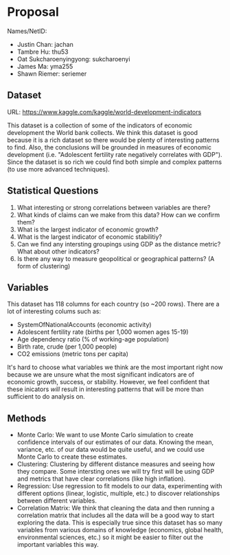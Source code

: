 # Proposal

Names/NetID: 

- Justin Chan: jachan
- Tambre Hu: thu53
- Oat Sukcharoenyingyong: sukcharoenyi
- James Ma: yma255
- Shawn Riemer: seriemer

## Dataset

URL: https://www.kaggle.com/kaggle/world-development-indicators

This dataset is a collection of some of the indicators of economic development the World bank collects. We think this dataset is good because it is a rich dataset so there would be plenty of interesting patterns to find. Also, the conclusions will be grounded in measures of economic development (i.e. "Adolescent fertility rate negatively correlates with GDP"). Since the dataset is so rich we could find both simple and complex patterns (to use more advanced techniques).

## Statistical Questions

1. What interesting or strong correlations between variables are there?
2. What kinds of claims can we make from this data? How can we confirm them?
3. What is the largest indicator of economic growth?
4. What is the largest indicator of economic stabilitiy?
5. Can we find any intersting groupings using GDP as the distance metric? What about other indicators?
6. Is there any way to measure geopolitical or geographical patterns? (A form of clustering)

## Variables

This dataset has 118 columns for each country (so ~200 rows). There are a lot of interesting colums such as:

- SystemOfNationalAccounts (economic activity)
- Adolescent fertility rate (births per 1,000 women ages 15-19)
- Age dependency ratio (% of working-age population)
- Birth rate, crude (per 1,000 people)
- CO2 emissions (metric tons per capita)

It's hard to choose what variables we think are the most important right now because we are unsure what the most significant indicators are of economic growth, success, or stability. However, we feel confident that these inicators *will* result in interesting patterns that will be more than sufficient to do analysis on.

## Methods

- Monte Carlo: We want to use Monte Carlo simulation to create confidence intervals of our estimates of our data. Knowing the mean, variance, etc. of our data would be quite useful, and we could use Monte Carlo to create these estimates.
- Clustering: Clustering by different distance measures and seeing how they compare. Some intersting ones we will try first will be using GDP and metrics that have clear correlations (like high inflation).
- Regression: Use regression to fit models to our data, experimenting with different options (linear, logistic, multiple, etc.) to discover relationships between different variables.
- Correlation Matrix: We think that cleaning the data and then running a correlation matrix that includes all the data will be a good way to start exploring the data. This is especially true since this dataset has so many variables from various domains of knowledge (economics, global health, environmental sciences, etc.) so it might be easier to filter out the important variables this way.
